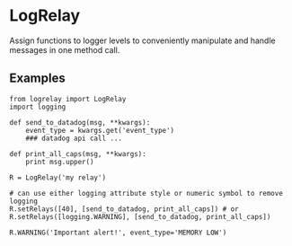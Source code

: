 # LogRelay
Assign functions to logger levels to conveniently manipulate and handle messages in one method call.

## Examples
```
from logrelay import LogRelay
import logging

def send_to_datadog(msg, **kwargs):
    event_type = kwargs.get('event_type')
    ### datadog api call ...
  
def print_all_caps(msg, **kwargs):
    print msg.upper()

R = LogRelay('my relay')

# can use either logging attribute style or numeric symbol to remove logging
R.setRelays([40], [send_to_datadog, print_all_caps]) # or R.setRelays([logging.WARNING], [send_to_datadog, print_all_caps]) 

R.WARNING('Important alert!', event_type='MEMORY LOW')
```

